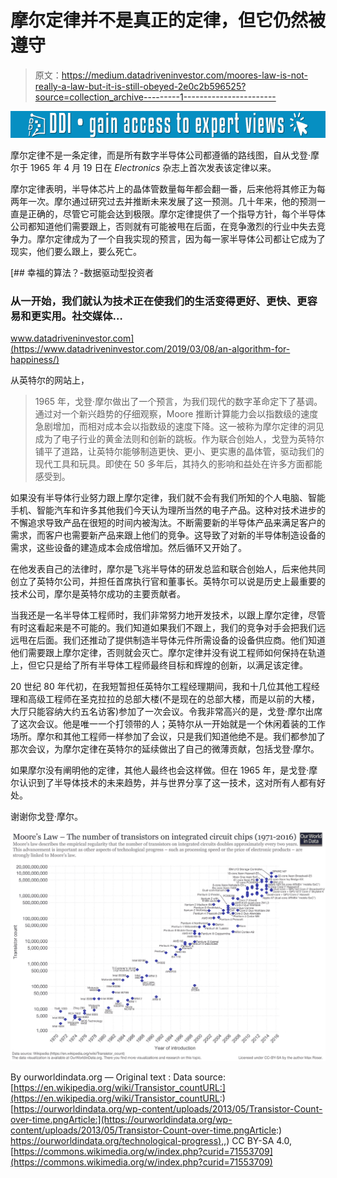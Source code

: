# 摩尔定律并不是真正的定律，但它仍然被遵守

> 原文：<https://medium.datadriveninvestor.com/moores-law-is-not-really-a-law-but-it-is-still-obeyed-2e0c2b596525?source=collection_archive---------1----------------------->

[![](img/7e93b59660e747963e8332580a60b50b.png)](http://www.track.datadriveninvestor.com/1B9E)

摩尔定律不是一条定律，而是所有数字半导体公司都遵循的路线图，自从戈登·摩尔于 1965 年 4 月 19 日在 *Electronics* 杂志上首次发表该定律以来。

摩尔定律表明，半导体芯片上的晶体管数量每年都会翻一番，后来他将其修正为每两年一次。摩尔通过研究过去并推断未来发展了这一预测。几十年来，他的预测一直是正确的，尽管它可能会达到极限。摩尔定律提供了一个指导方针，每个半导体公司都知道他们需要跟上，否则就有可能被甩在后面，在竞争激烈的行业中失去竞争力。摩尔定律成为了一个自我实现的预言，因为每一家半导体公司都让它成为了现实，他们要么跟上，要么死亡。

[](https://www.datadriveninvestor.com/2019/03/08/an-algorithm-for-happiness/) [## 幸福的算法？-数据驱动型投资者

### 从一开始，我们就认为技术正在使我们的生活变得更好、更快、更容易和更实用。社交媒体…

www.datadriveninvestor.com](https://www.datadriveninvestor.com/2019/03/08/an-algorithm-for-happiness/) 

从英特尔的网站上，

> 1965 年，戈登·摩尔做出了一个预言，为我们现代的数字革命定下了基调。通过对一个新兴趋势的仔细观察，Moore 推断计算能力会以指数级的速度急剧增加，而相对成本会以指数级的速度下降。这一被称为摩尔定律的洞见成为了电子行业的黄金法则和创新的跳板。作为联合创始人，戈登为英特尔铺平了道路，让英特尔能够制造更快、更小、更实惠的晶体管，驱动我们的现代工具和玩具。即使在 50 多年后，其持久的影响和益处在许多方面都能感受到。

如果没有半导体行业努力跟上摩尔定律，我们就不会有我们所知的个人电脑、智能手机、智能汽车和许多其他我们今天认为理所当然的电子产品。这种对技术进步的不懈追求导致产品在很短的时间内被淘汰。不断需要新的半导体产品来满足客户的需求，而客户也需要新产品来跟上他们的竞争。这导致了对新的半导体制造设备的需求，这些设备的建造成本会成倍增加。然后循环又开始了。

在他发表自己的法律时，摩尔是飞兆半导体的研发总监和联合创始人，后来他共同创立了英特尔公司，并担任首席执行官和董事长。英特尔可以说是历史上最重要的技术公司，摩尔是英特尔成功的主要贡献者。

当我还是一名半导体工程师时，我们非常努力地开发技术，以跟上摩尔定律，尽管有时这看起来是不可能的。我们知道如果我们不跟上，我们的竞争对手会把我们远远甩在后面。我们还推动了提供制造半导体元件所需设备的设备供应商。他们知道他们需要跟上摩尔定律，否则就会灭亡。摩尔定律并没有说工程师如何保持在轨道上，但它只是给了所有半导体工程师最终目标和辉煌的创新，以满足该定律。

20 世纪 80 年代初，在我短暂担任英特尔工程经理期间，我和十几位其他工程经理和高级工程师在圣克拉拉的总部大楼(不是现在的总部大楼，而是以前的大楼，大厅只能容纳大约五名访客)参加了一次会议。令我非常高兴的是，戈登·摩尔出席了这次会议。他是唯一一个打领带的人；英特尔从一开始就是一个休闲着装的工作场所。摩尔和其他工程师一样参加了会议，只是我们知道他绝不是。我们都参加了那次会议，为摩尔定律在英特尔的延续做出了自己的微薄贡献，包括戈登·摩尔。

如果摩尔没有阐明他的定律，其他人最终也会这样做。但在 1965 年，是戈登·摩尔认识到了半导体技术的未来趋势，并与世界分享了这一技术，这对所有人都有好处。

谢谢你戈登·摩尔。

![](img/28ce6b2580a909338769dd4464ce640f.png)

By ourworldindata.org — Original text : Data source: [https://en.wikipedia.org/wiki/Transistor_countURL:](https://en.wikipedia.org/wiki/Transistor_countURL:) [https://ourworldindata.org/wp-content/uploads/2013/05/Transistor-Count-over-time.pngArticle:](https://ourworldindata.org/wp-content/uploads/2013/05/Transistor-Count-over-time.pngArticle:) [https://ourworldindata.org/technological-progress),](https://ourworldindata.org/technological-progress),) CC BY-SA 4.0, [https://commons.wikimedia.org/w/index.php?curid=71553709](https://commons.wikimedia.org/w/index.php?curid=71553709)